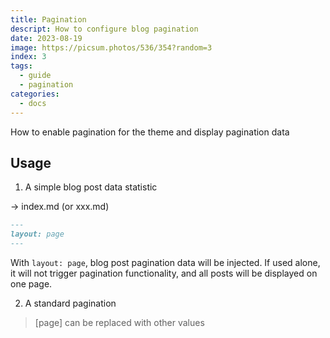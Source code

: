 ```yaml
---
title: Pagination
descript: How to configure blog pagination
date: 2023-08-19
image: https://picsum.photos/536/354?random=3
index: 3
tags:
  - guide
  - pagination
categories:
  - docs
---
```


How to enable pagination for the theme and display pagination data

<!-- more -->

## Usage

1. A simple blog post data statistic

-> index.md (or xxx.md)

```md
---
layout: page
---
```

With `layout: page`, blog post pagination data will be injected. If used alone, it will not trigger pagination functionality, and all posts will be displayed on one page.

2. A standard pagination

> [page] can be replaced with other values
